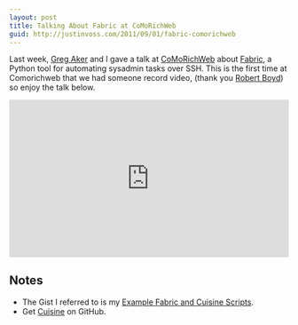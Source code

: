 ```yaml
---
layout: post
title: Talking About Fabric at CoMoRichWeb 
guid: http://justinvoss.com/2011/09/01/fabric-comorichweb
---
```


Last week, [Greg Aker][greg] and I gave a talk at [CoMoRichWeb][comorichweb] about [Fabric][],
a Python tool for automating sysadmin tasks over SSH. This is the first time at Comorichweb 
that we had someone record video, (thank you [Robert Boyd][rboyd]) so enjoy the talk below.

[greg]: https://www.gregaker.net/
[comorichweb]: http://comorichweb.posterous.com/
[Fabric]: http://www.fabfile.org/
[rboyd]: https://twitter.com/rboyd

<div class="blockimage" style="position: relative; width: 100%; height: 0; padding-bottom: 56.26%; ">
  <iframe style="position: absolute; top: 0; left: 0; width: 100%; height: 100%" src="https://player.vimeo.com/video/28457665?title=0&amp;byline=0&amp;portrait=0&amp;color=ff9933" frameborder="0"></iframe>
</div>

Notes
-----

* The Gist I referred to is my [Example Fabric and Cuisine Scripts][gist].
* Get [Cuisine][] on GitHub.

[gist]: https://gist.github.com/1035890
[Cuisine]: https://github.com/sebastien/cuisine
